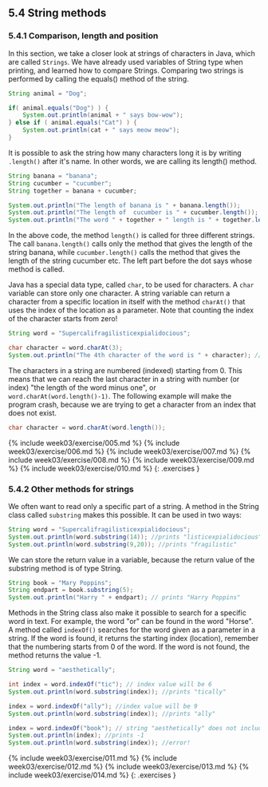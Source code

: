 <!-- 5.4 was 3.2 -->
## 5.4 String methods
### 5.4.1 Comparison, length and position

In this section, we take a closer look at strings of characters in Java, which are called `Strings`. We have already used variables of String type when printing, and learned how to compare Strings. Comparing two strings is performed by calling the equals() method of the string.


```java
String animal = "Dog";

if( animal.equals("Dog") ) {
    System.out.println(animal + " says bow-wow");
} else if ( animal.equals("Cat") ) {
    System.out.println(cat + " says meow meow");
}
```

It is possible to ask the string how many characters long it is by writing `.length()` after it's name. In other words, we are calling its length() method.

```java
String banana = "banana";
String cucumber = "cucumber";
String together = banana + cucumber;

System.out.println("The length of banana is " + banana.length());
System.out.println("The length of  cucumber is " + cucumber.length());
System.out.println("The word " + together + " length is " + together.length());
```

In the above code, the method `length()` is called for three different strings. The call `banana.length()` calls only the method that gives the length of the string banana, while `cucumber.length()` calls the method that gives the length of the string cucumber etc. The left part before the dot says whose method is called.

Java has a special data type, called `char`, to be used for characters. A `char` variable can store only one character. A string variable can return a character from a specific location in itself with the method `charAt()` that uses the index of the location as a parameter. Note that counting the index of the character starts from zero!

```java
String word = "Supercalifragilisticexpialidocious";

char character = word.charAt(3);
System.out.println("The 4th character of the word is " + character); //prints "e"
```

The characters in a string are numbered (indexed) starting from 0. This means that we can reach the last character in a string with number (or index) "the length of the word minus one", or `word.charAt(word.length()-1)`. The following example will make the program crash, because we are trying to get a character from an index that does not exist.

```java
char character = word.charAt(word.length());
```

{% include week03/exercise/005.md %}
{% include week03/exercise/006.md %}
{% include week03/exercise/007.md %}
{% include week03/exercise/008.md %}
{% include week03/exercise/009.md %}
{% include week03/exercise/010.md %}
{: .exercises }

### 5.4.2 Other methods for strings

We often want to read only a specific part of a string. A method in the String class called `substring` makes this possible. It can be used in two ways:

```java
String word = "Supercalifragilisticexpialidocious";
System.out.println(word.substring(14)); //prints "listicexpialidocious"
System.out.println(word.substring(9,20)); //prints "fragilistic"
```

We can store the return value in a variable, because the return value of the substring method is of type String.

```java
String book = "Mary Poppins";
String endpart = book.substring(5);
System.out.println("Harry " + endpart); // prints "Harry Poppins"
```

Methods in the String class also make it possible to search for a specific word in text. For example, the word "or" can be found in the word "Horse". A method called `indexOf()` searches for the word given as a parameter in a string. If the word is found, it returns the starting index (location), remember that the numbering starts from 0 of the word. If the word is not found, the method returns the value -1.

```java
String word = "aesthetically";

int index = word.indexOf("tic"); // index value will be 6
System.out.println(word.substring(index)); //prints "tically"

index = word.indexOf("ally"); //index value will be 9
System.out.println(word.substring(index)); //prints "ally"

index = word.indexOf("book"); // string "aesthetically" does not include "book"
System.out.println(index); //prints -1
System.out.println(word.substring(index)); //error!
```

{% include week03/exercise/011.md %}
{% include week03/exercise/012.md %}
{% include week03/exercise/013.md %}
{% include week03/exercise/014.md %}
{: .exercises }